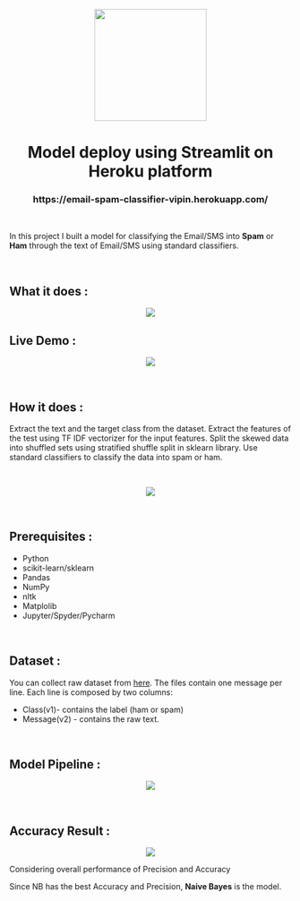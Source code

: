 
<p align='center'><img height='200' width='200' src='https://user-images.githubusercontent.com/31500911/143222349-cec3a8c3-dd01-4d6b-87bb-f590eee880c7.png'></p>

<h1 align='center'> Model deploy using Streamlit on Heroku platform</h1>
<h3 align='center'>https://email-spam-classifier-vipin.herokuapp.com/</h3>
<br>
<p>In this project I built a model for classifying the Email/SMS into <b>Spam</b> or <b>Ham</b> through the text of Email/SMS using standard classifiers.</p>
<br>
<h2> What it does :</h2>
<p align='center'><img src='https://user-images.githubusercontent.com/31500911/143223698-ce619b5d-ec93-4725-9945-31c36273cdd6.png'</p>
<br>
<h2>Live Demo :</h2>
<p align='center'><img src='https://user-images.githubusercontent.com/31500911/143228104-d5c25e1f-606f-4eb1-8848-3916650082ee.gif'></p>
<br>
<h2>How it does : </h2>
<p>Extract the text and the target class from the dataset. Extract the features of the test using TF IDF vectorizer for the input features. Split the skewed data into shuffled sets using stratified shuffle split in sklearn library. Use standard classifiers to classify the data into spam or ham.</p>
<br>
<p align='center'><img src='https://user-images.githubusercontent.com/31500911/143228853-d59b05e8-4765-48ef-afec-fe91ec4cebcb.png'></p>
<br>
<h2>Prerequisites :</h2>
<ul>
  <li>Python</li>
  <li>scikit-learn/sklearn</li>
  <li>Pandas</li>
  <li>NumPy</li>
  <li>nltk</li>
  <li>Matplolib</li>
  <li>Jupyter/Spyder/Pycharm</li>
</ul>
<br>
<h2>Dataset :</h2>
<p>You can collect raw dataset from <a href ="https://github.com/Vipin-Uniyal/Spam-Classifier/blob/main/Dataset/spam.csv">here</a>. The files contain one message per line. Each line is composed by two columns:
<ul>
  <li>Class(v1)- contains the label (ham or spam)</li>
  <li>Message(v2) - contains the raw text.</li>
</ul>
<br>
<h2>Model Pipeline :</h2>
<p align='center'><img src='https://user-images.githubusercontent.com/31500911/143231312-a5cd9b57-895a-48b4-96eb-9652d561eeaf.png'></p>
<br>
<h2>Accuracy Result :</h2>
<p align='center'><img src='https://user-images.githubusercontent.com/31500911/143232140-06367c4c-ce52-4a70-990a-b2133571f456.jpg'></p>
<p>Considering overall performance of Precision and Accuracy</p>
<p>Since NB has the best Accuracy and Precision, <b>Naive Bayes</b> is the model.</p>


